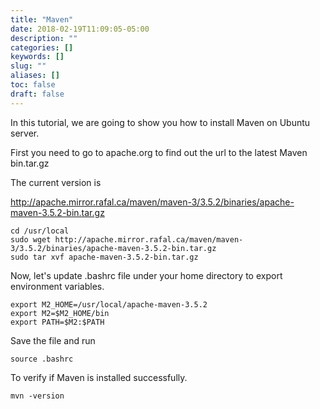 ```yaml
---
title: "Maven"
date: 2018-02-19T11:09:05-05:00
description: ""
categories: []
keywords: []
slug: ""
aliases: []
toc: false
draft: false
---
```


In this tutorial, we are going to show you how to install Maven on Ubuntu server. 

First you need to go to apache.org to find out the url to the latest Maven bin.tar.gz

The current version is 

http://apache.mirror.rafal.ca/maven/maven-3/3.5.2/binaries/apache-maven-3.5.2-bin.tar.gz 

```
cd /usr/local
sudo wget http://apache.mirror.rafal.ca/maven/maven-3/3.5.2/binaries/apache-maven-3.5.2-bin.tar.gz
sudo tar xvf apache-maven-3.5.2-bin.tar.gz

```

Now, let's update .bashrc file under your home directory to export environment variables.

```
export M2_HOME=/usr/local/apache-maven-3.5.2
export M2=$M2_HOME/bin
export PATH=$M2:$PATH
```

Save the file and run

```
source .bashrc
```

To verify if Maven is installed successfully. 

```
mvn -version
```
